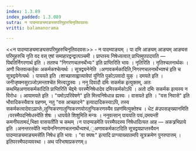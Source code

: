 ```yaml
---
index: 1.3.89
index_padded: 1.3.089
sutra: न पादम्याङ्यमाङ्यसपरिमुहरुचिनृतिवदवसः
vritti: balamanorama

---
```

<<न पादम्याङ्यमाङ्यसपरिमुहरुचिनृतिवदवसः>> - न पादम्याङ्यम् । पा दमि आङ्यम् आङ्यम् आङ्यस परिमुहरुचि नृति वद वस् एषां समाहारद्वन्द्वात्पञ्चमी । प्राप्तस्य निषेध्यत्वात् प्राप्तिमुपपादयति —  पिबतिर्निगरणार्थ इति । ततश्च "निगरणचलनर्थेभ्यः" इति प्राप्तिरिति भावः । नृतिरिति । नृतिश्चलनार्थकः । अणौ चित्तवत्कर्तृकः अकर्मकश्चेत्यर्थः । सूत्रद्वयनेनेति ।अणावकर्मका॑दिति,निगरणचलनार्थेभ्यश्च॑ इति च सूत्रद्वयेनेत्यर्थः । पाययते इति ।शाच्छासाह्वाव्यावेपां यु॑गिति पुकोऽपवादो युक् । दमयते इति ।जनीजृष्क्नसुरञ्जोऽमन्ताश्चे॑त मित्त्वाद्ध्रस्वः । ननु दिवादौ दमिः सकर्मक इत्युक्तम्, अतः कथमिहअणावकर्मका॑दिति प्राप्तिरिति चेद्दमेः परस्मैनिषेधादेव दमिरकर्मकोऽपि । अतो दमिः सकर्मक इत्यस्य न विरोधः । आयामयते इति । "यमोऽपरिवेषणे" इति मित्त्वनिषेधान्न ह्यस्वः । वासयते इति । "वस निवासे" इति भौवादिकस्यैवात्र ग्रहणम्, नतु "वस आच्छादने" इत्यादादिकस्याऽपि, तस्य सकर्मकत्वादेवाऽप्राप्तेः,लुग्विकरणालुग्विकरणयोरलुग्विकरणस्यैव ग्रहण॑मित्युक्तेश्च । धेट #उपसङ्ख्यानमिति ।परस्मैपदनिषेधस्ये॑ति शेषः । धापयेते शिशुमिति मन्त्रः । ननुवत्सान् पाययति पयः॑,दमयन्ती कमनीयतामदं॑,भिक्षा वासयती॑ति च कथम् ।न पादम्यडमेति परस्मैपदस्य निषेधादित्यत आह —  अकत्र्रभिप्राये इति ।अनन्तरस्ये॑ति न्यायेननिगरणचलनार्थेभ्यश्च॑,॒अणावकर्मकाटदिति सूत्रद्वयप्राप्तस्यैवन पादम्याङ्यमाङ्यमसे॑ति निषेध इति भावः । "वा क्यषः" इत्यादि प्राग्व्याख्यातमपि सूत्रक्रमेण पुनरुपात्तम् । इतिपरस्मैपदव्यवस्था । अथ परिभाषाप्रकरणम्॥